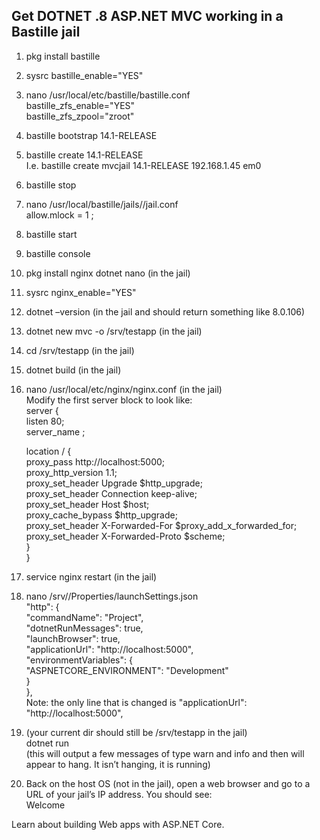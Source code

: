 ## Get DOTNET .8 ASP.NET MVC working in a Bastille jail

1. pkg  install bastille  
2. sysrc bastille_enable="YES"  
3. nano /usr/local/etc/bastille/bastille.conf  
bastille_zfs_enable="YES"                                                 
bastille_zfs_zpool="zroot"                                                  
4. bastille bootstrap 14.1-RELEASE  
5. bastille create <jail name> 14.1-RELEASE <ip addr> <interface name>  
I.e. bastille create mvcjail 14.1-RELEASE 192.168.1.45 em0  
6. bastille stop <jail name>  
7. nano /usr/local/bastille/jails/<jail name>/jail.conf  
allow.mlock = 1 ;  
8. bastille start <jail name>  
9. bastille console <jail name>  
10. pkg install nginx dotnet nano  (in the jail)   
11. sysrc nginx_enable="YES"  
12. dotnet –version  (in the jail and should return something like 8.0.106)   
13. dotnet new mvc -o /srv/testapp (in the jail)   
14. cd /srv/testapp   (in the jail)   
15. dotnet build   (in the jail)   
16. nano /usr/local/etc/nginx/nginx.conf  (in the jail)   
Modify the first server block to look like:  
server {  
    listen 80;  
    server_name <ip address>;  

    location / {  
        proxy_pass         http://localhost:5000;  
        proxy_http_version 1.1;  
        proxy_set_header   Upgrade $http_upgrade;  
        proxy_set_header   Connection keep-alive;  
        proxy_set_header   Host $host;  
        proxy_cache_bypass $http_upgrade;  
        proxy_set_header   X-Forwarded-For $proxy_add_x_forwarded_for;  
        proxy_set_header   X-Forwarded-Proto $scheme;  
    }  
}  
17. service nginx restart (in the jail)   
18. nano /srv/<jail name>/Properties/launchSettings.json  
    "http": {  
      "commandName": "Project",  
      "dotnetRunMessages": true,  
      "launchBrowser": true,  
      "applicationUrl": "http://localhost:5000",  
      "environmentVariables": {  
        "ASPNETCORE_ENVIRONMENT": "Development"  
      }  
    },  
Note: the only line that is changed is "applicationUrl": "http://localhost:5000",  
19. (your current dir should still be /srv/testapp in the jail)  
dotnet run  
(this will output a few messages of type warn and info and then will appear to hang. It isn’t hanging, it is running)  
20. Back on the host OS (not in the jail), open a web browser and go to a URL of your jail’s IP address.  You should see:   
Welcome  
  
Learn about building Web apps with ASP.NET Core.  




